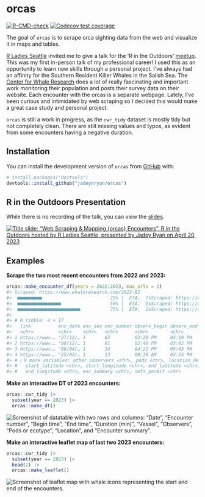 
<!-- README.md is generated from README.Rmd. Please edit that file -->

# orcas

<!-- badges: start -->

[![R-CMD-check](https://github.com/jadeynryan/orcas/actions/workflows/R-CMD-check.yaml/badge.svg)](https://github.com/jadeynryan/orcas/actions/workflows/R-CMD-check.yaml)
[![Codecov test
coverage](https://codecov.io/gh/jadeynryan/orcas/branch/master/graph/badge.svg)](https://app.codecov.io/gh/jadeynryan/orcas?branch=master)

<!-- badges: end -->

The goal of `orcas` is to scrape orca sighting data from the web and
visualize it in maps and tables.

[R Ladies Seattle](https://rladiesseattle.org "R Ladies Seattle URL")
invited me to give a talk for the ‘R in the Outdoors’
[meetup](https://www.meetup.com/rladies-seattle/ "meetup URL"). This was
my first in-person talk of my professional career! I used this as an
opportunity to learn new skills through a personal project. I’ve always
had an affinity for the Southern Resident Killer Whales in the Salish
Sea. The [Center for Whale
Research](https://www.whaleresearch.com "Center for Whale Research URL")
does a lot of really fascinating and important work monitoring their
population and posts their survey data on their website. Each encounter
with the orcas is a separate webpage. Lately, I’ve been curious and
intimidated by web scraping so I decided this would make a great case
study and personal project.

`orcas` is still a work in progress, as the `cwr_tidy` dataset is mostly
tidy but not completely clean. There are still missing values and typos,
as evident from some encounters having a negative duration.

## Installation

You can install the development version of `orcas` from
[GitHub](https://github.com/ "GitHub URL") with:

``` r
# install.packages("devtools")
devtools::install_github("jadeynryan/orcas")
```

## R in the Outdoors Presentation

While there is no recording of the talk, you can view the
[slides](https://rpubs.com/jadeynryan/orcas_RLadiesSeattleTalk "slides URL").

[![Title slide: “Web Scraping & Mapping {orcas} Encounters”, R in the
Outdoors hosted by R Ladies Seattle, presented by Jadey Ryan on April
20,
2023](inst/img/title_slide_J53_breach_2022.png)](https://rpubs.com/jadeynryan/orcas_RLadiesSeattleTalk)

## Examples

**Scrape the two most recent encounters from 2022 and 2023:**

``` r
orcas::make_encounter_df(years = 2022:2023, max_urls = 2)
#> Scraped: https://www.whaleresearch.com/2022-82
#>  ■■■■■■■■■                         25% |  ETA:  7sScraped: https://www.whaleresearch.com/2022-81
#>  ■■■■■■■■■■■■■■■■                  50% |  ETA:  5sScraped: https://www.whaleresearch.com/2023-14
#>  ■■■■■■■■■■■■■■■■■■■■■■■           75% |  ETA:  2sScraped: https://www.whaleresearch.com/2023-13
#>                                                    
#> # A tibble: 4 × 17
#>   link          enc_date enc_seq enc_number observ_begin observ_end vessel staff
#>   <chr>         <chr>    <chr>   <chr>      <chr>        <chr>      <chr>  <chr>
#> 1 https://www.… "27/12/… 1       82         03:20 PM     04:19 PM   Mike 1 Mark…
#> 2 https://www.… "08/12/… 1       81         02:40 PM     03:42 PM   Mike 1 Mark…
#> 3 https://www.… "08/04/… 1       14         04:22 PM     05:45 PM   Mike 1 Mark…
#> 4 https://www.… "25/03/… 1       13         09:30 AM     02:55 PM   Orcin… Dave…
#> # ℹ 9 more variables: other_observers <chr>, pods <chr>, location_descr <chr>,
#> #   start_latitude <chr>, start_longitude <chr>, end_latitude <chr>,
#> #   end_longitude <chr>, enc_summary <chr>, nmfs_permit <chr>
```

**Make an interactive DT of 2023 encounters:**

``` r
orcas::cwr_tidy |> 
  subset(year == 2023) |> 
  orcas::make_dt()
```

![Screenshot of datatable with two rows and columns: “Date”, “Encounter
number”, “Begin time”, “End time”, “Duration (min)”, “Vessel”,
“Observers”, “Pods or ecotype”, “Location”, and “Encounter
summary”.](inst/img/dt_screenshot.png)

**Make an interactive leaflet map of last two 2023 encounters:**

``` r
orcas::cwr_tidy |> 
  subset(year == 2023) |> 
  head(2) |> 
  orcas::make_leaflet()
```

![Screenshot of leaflet map with whale icons representing the start and
end of the encounters.](inst/img/leaflet_screenshot.png)
